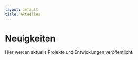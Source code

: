 ```yaml
---
layout: default
title: Aktuelles
---
```


# Neuigkeiten

Hier werden aktuelle Projekte und Entwicklungen veröffentlicht.
